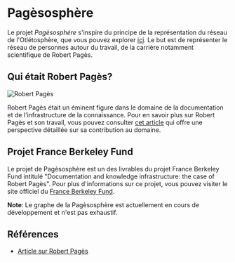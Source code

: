 # Pagèsosphère

Le projet *Pagèsosphère* s'inspire du principe de la représentation du réseau de l'Otlétosphère, que vous pouvez explorer [ici](https://hyperotlet.huma-num.fr/otletosphere/).
Le but est de représenter le réseau de personnes autour du travail, de la carrière notamment scientifique de Robert Pagès.

## Qui était Robert Pagès?

![Robert Pagès](https://hyperotlet.huma-num.fr/otletosphere/assets/photos/PagesRobert.png)

Robert Pagès était un éminent figure dans le domaine de la documentation et de l'infrastructure de la connaissance. Pour en savoir plus sur Robert Pagès et son travail, vous pouvez consulter [cet article](https://hyperotlet.huma-num.fr/site/articles/item/10823?lang=fr&from_item=10821) qui offre une perspective détaillée sur sa contribution au domaine.

## Projet France Berkeley Fund

Le projet de Pagèsosphère est un des livrables du projet France Berkeley Fund intitulé "Documentation and knowledge infrastructure: the case of Robert Pagès". Pour plus d'informations sur ce projet, vous pouvez visiter le site officiel du [France Berkeley Fund](https://fbf.berkeley.edu/publications/documentation-and-knowledge-infrastructure-case-robert-pagès).

**Note**: Le graphe de la Pagèsosphère est actuellement en cours de développement et n'est pas exhaustif.

## Références

- [Article sur Robert Pagès](https://hyperotlet.huma-num.fr/site/articles/item/10823?lang=fr&from_item=10821)
